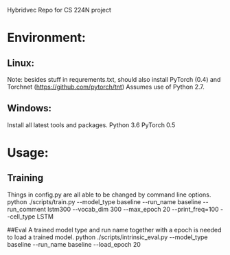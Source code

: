 Hybridvec
Repo for CS 224N project

# Environment:
## Linux:
Note: besides stuff in requrements.txt, should also install PyTorch (0.4) and Torchnet (https://github.com/pytorch/tnt)
Assumes use of Python 2.7.

## Windows: 
Install all latest tools and packages.
Python 3.6
PyTorch 0.5

# Usage:
## Training 
Things in config.py are all able to be changed by command line options.
python ./scripts/train.py --model_type baseline --run_name baseline --run_comment lstm300 --vocab_dim 300 --max_epoch 20 --print_freq=100 --cell_type LSTM

##Eval 
A trained model type and run name together with a epoch is needed to load a trained model.
python ./scripts/intrinsic_eval.py --model_type baseline --run_name baseline --load_epoch 20
